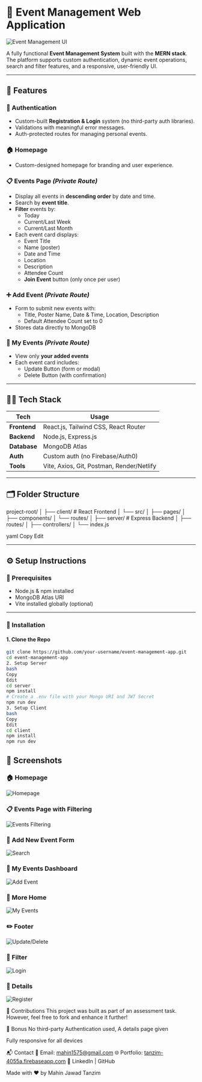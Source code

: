 # 📅 Event Management Web Application

![Event Management UI](https://i.ibb.co/SHfrpx0/Screenshot-2025-07-01-234227.png)

A fully functional **Event Management System** built with the **MERN stack**. The platform supports custom authentication, dynamic event operations, search and filter features, and a responsive, user-friendly UI.

---

## 🚀 Features

### 🔐 Authentication
- Custom-built **Registration & Login** system (no third-party auth libraries).
- Validations with meaningful error messages.
- Auth-protected routes for managing personal events.

### 🏠 Homepage
- Custom-designed homepage for branding and user experience.

### 📋 Events Page *(Private Route)*
- Display all events in **descending order** by date and time.
- Search by **event title**.
- **Filter** events by:
  - Today
  - Current/Last Week
  - Current/Last Month
- Each event card displays:
  - Event Title
  - Name (poster)
  - Date and Time
  - Location
  - Description
  - Attendee Count
  - **Join Event** button (only once per user)

### ➕ Add Event *(Private Route)*
- Form to submit new events with:
  - Title, Poster Name, Date & Time, Location, Description
  - Default Attendee Count set to 0
- Stores data directly to MongoDB

### 📁 My Events *(Private Route)*
- View only **your added events**
- Each event card includes:
  - Update Button (form or modal)
  - Delete Button (with confirmation)

---

## 🧑‍💻 Tech Stack

| Tech        | Usage                        |
|-------------|------------------------------|
| **Frontend**| React.js, Tailwind CSS, React Router |
| **Backend** | Node.js, Express.js          |
| **Database**| MongoDB Atlas                |
| **Auth**    | Custom auth (no Firebase/Auth0) |
| **Tools**   | Vite, Axios, Git, Postman, Render/Netlify |

---

## 🗂️ Folder Structure

project-root/
│
├── client/ # React Frontend
│ └── src/
│ ├── pages/
│ ├── components/
│ └── routes/
│
├── server/ # Express Backend
│ ├── routes/
│ ├── controllers/
│ └── index.js

yaml
Copy
Edit

---

## ⚙️ Setup Instructions

### 📌 Prerequisites
- Node.js & npm installed
- MongoDB Atlas URI
- Vite installed globally (optional)

---

### 🔧 Installation

#### 1. Clone the Repo

```bash
git clone https://github.com/your-username/event-management-app.git
cd event-management-app
2. Setup Server
bash
Copy
Edit
cd server
npm install
# Create a .env file with your Mongo URI and JWT Secret
npm run dev
3. Setup Client
bash
Copy
Edit
cd client
npm install
npm run dev
```
## 📸 Screenshots

### 🏠 Homepage
![Homepage](https://i.ibb.co/SHfrpx0/Screenshot-2025-07-01-234227.png)

### 📋 Events Page with Filtering
![Events Filtering](https://i.ibb.co/LdkFvgMC/Screenshot-2025-07-01-234722.png)

### 🧾 Add New Event Form
![Search](https://i.ibb.co/LXCq5nyJ/Screenshot-2025-07-01-234735.png)

### 🧾 My Events Dashboard
![Add Event](https://i.ibb.co/wZz8SCrr/Screenshot-2025-07-01-234750.png)

### 👤 More Home
![My Events](https://i.ibb.co/5CzwdMT/Screenshot-2025-07-01-234821.png)

### ✏️ Footer
![Update/Delete](https://i.ibb.co/20GBPBxd/Screenshot-2025-07-01-234844.png)

### 🔐 Filter
![Login](https://i.ibb.co/WWPNCL0c/Screenshot-2025-07-01-234921.png)

### 🔐 Details
![Register](https://i.ibb.co/KcGdwcZq/Screenshot-2025-07-01-235107.png)

🤝 Contributions
This project was built as part of an assessment task. However, feel free to fork and enhance it further!

🧠 Bonus
No third-party Authentication used, A details page given

Fully responsive for all devices

📬 Contact
📧 Email: mahin1575@gmail.com
🌐 Portfolio: [tanzim-4055a.firebaseapp.com](https://tanzim-4055a.firebaseapp.com/)
🔗 LinkedIn | GitHub

Made with ❤️ by Mahin Jawad Tanzim
